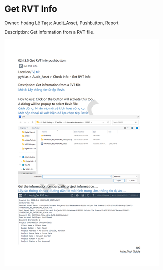 # Get RVT Info

Owner: Hoàng Lê
Tags: Audit_Asset, Pushbutton, Report

Description: Get information from a RVT file.

![Screenshot 2023-11-22 174118.png](Get%20RVT%20Info%20bd47abbb34ae4610a09c4d5d70aac103/Screenshot_2023-11-22_174118.png)